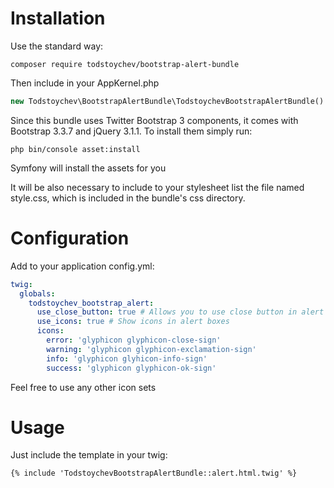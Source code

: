 # Installation
Use the standard way:

```
composer require todstoychev/bootstrap-alert-bundle
```

Then include in your AppKernel.php

```php
new Todstoychev\BootstrapAlertBundle\TodstoychevBootstrapAlertBundle()
```

Since this bundle uses Twitter Bootstrap 3 components, it comes with Bootstrap 3.3.7 and jQuery 3.1.1.
To install them simply run:
```
php bin/console asset:install
```
Symfony will install the assets for you

It will be also necessary to include to your stylesheet list the file named style.css, which is included in the bundle's css directory.

# Configuration

Add to your application config.yml:

```yaml
twig:
  globals:
    todstoychev_bootstrap_alert:
      use_close_button: true # Allows you to use close button in alert boxes
      use_icons: true # Show icons in alert boxes
      icons:
        error: 'glyphicon glyphicon-close-sign'
        warning: 'glyphicon glyphicon-exclamation-sign'
        info: 'glyphicon glyhicon-info-sign'
        success: 'glyphicon glyphicon-ok-sign'
```

Feel free to use any other icon sets

# Usage

Just include the template in your twig:
```twig
{% include 'TodstoychevBootstrapAlertBundle::alert.html.twig' %}
```